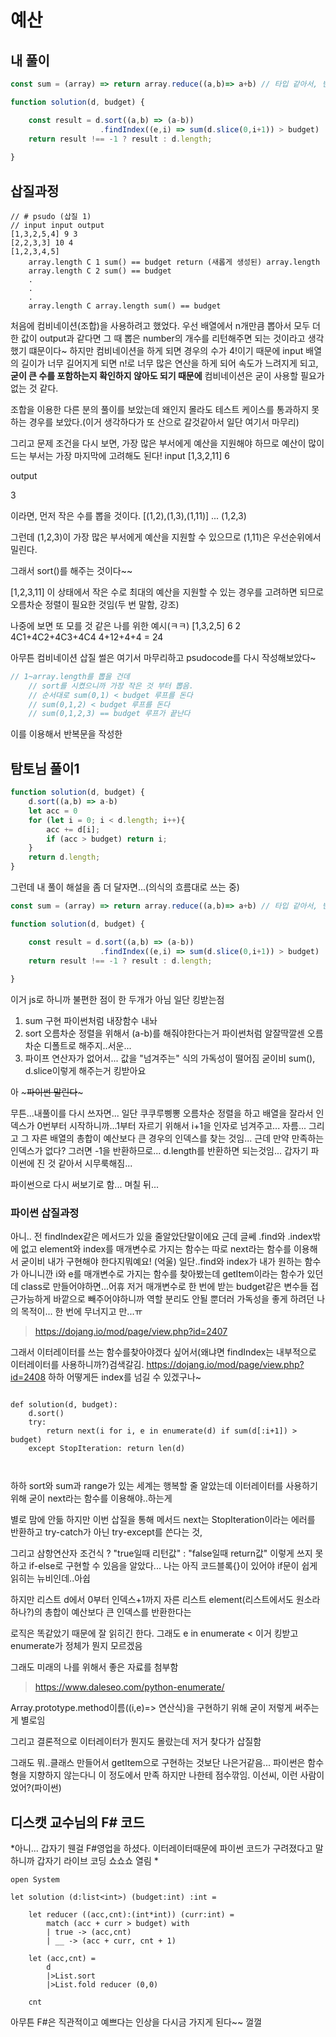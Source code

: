 # 예산
## 내 풀이
```js
const sum = (array) => return array.reduce((a,b)=> a+b) // 타입 같아서, 빈 배열일 경우에 sum 안함

function solution(d, budget) {

    const result = d.sort((a,b) => (a-b))
                    .findIndex((e,i) => sum(d.slice(0,i+1)) > budget)
    return result !== -1 ? result : d.length;
    
}
```

## 삽질과정
```
// # psudo (삽질 1)
// input input output
[1,3,2,5,4] 9 3
[2,2,3,3] 10 4
[1,2,3,4,5]
	array.length C 1 sum() == budget return (새롭게 생성된) array.length
    array.length C 2 sum() == budget
    .
    .
    .
    array.length C array.length sum() == budget
```
처음에 컴비네이션(조합)을 사용하려고 했었다. 우선 배열에서 n개만큼 뽑아서 모두 더한 값이 output과 같다면 그 때 뽑은 number의 개수를 리턴해주면 되는 것이라고 생각했기 떄문이다~
하지만 컴비네이션을 하게 되면 경우의 수가 4!이기 때문에 input 배열의 길이가 너무 길어지게 되면 n!로 너무 많은 연산을 하게 되어 속도가 느려지게 되고, **굳이 큰 수를 포함하는지 확인하지 않아도 되기 때문에** 컴비네이션은 굳이 사용할 필요가 없는 것 같다. 

조합을 이용한 다른 분의 풀이를 보았는데 왜인지 몰라도 테스트 케이스를 통과하지 못하는 경우를 보았다.(이거 생각하다가 또 산으로 갈것같아서 일단 여기서 마무리)


그리고 문제 조건을 다시 보면, 가장 많은 부서에게 예산을 지원해야 하므로 예산이 많이 드는 부서는 가장 마지막에 고려해도 된다!
input
[1,3,2,11] 6 

output

3

이라면, 먼저 작은 수를 뽑을 것이다. [(1,2),(1,3),(1,11)] ... (1,2,3)

그런데 (1,2,3)이 가장 많은 부서에게 예산을 지원할 수 있으므로 (1,11)은 우선순위에서 밀린다.

그래서 sort()를 해주는 것이다~~

[1,2,3,11] 이 상태에서 작은 수로 최대의 예산을 지원할 수 있는 경우를 고려하면 되므로 오름차순 정렬이 필요한 것임(두 번 말함, 강조)

나중에 보면 또 모를 것 같은 나를 위한 예시(ㅋㅋ)
[1,3,2,5] 6 2
4C1+4C2+4C3+4C4
4+12+4+4 = 24

아무튼 컴비네이션 삽질 썰은 여기서 마무리하고 psudocode를 다시 작성해보았다~

```js
// 1~array.length를 뽑을 건데
    // sort를 시켰으니까 가장 작은 것 부터 뽑음.
    // 순서대로 sum(0,1) < budget 루프를 돈다
    // sum(0,1,2) < budget 루프를 돈다
    // sum(0,1,2,3) == budget 루프가 끝난다
```
이를 이용해서 반복문을 작성한
## 탐토님 풀이1

```js
function solution(d, budget) {
    d.sort((a,b) => a-b)
    let acc = 0
    for (let i = 0; i < d.length; i++){
        acc += d[i];
        if (acc > budget) return i;
    }
    return d.length;
}
```
그런데 내 풀이 해설을 좀 더 달자면...(의식의 흐름대로 쓰는 중)


```js
const sum = (array) => return array.reduce((a,b)=> a+b) // 타입 같아서, 빈 배열일 경우에 sum 안함

function solution(d, budget) {

    const result = d.sort((a,b) => (a-b))
                    .findIndex((e,i) => sum(d.slice(0,i+1)) > budget)
    return result !== -1 ? result : d.length;
    
}
```

이거 js로 하니까 불편한 점이 한 두개가 아님
일단 킹받는점
1. sum 구현 파이썬처럼 내장함수 내놔
2. sort 오름차순 정렬을 위해서 (a-b)를 해줘야한다는거 파이썬처럼 알잘딱깔센 오름차순 디폴트로 해주지..서운...
3. 파이프 연산자가 없어서... 값을 "넘겨주는" 식의 가독성이 떨어짐 굳이비 sum(), d.slice이렇게 해주는거 킹받아요


아 ~~~파이썬 말린다~~~

무튼...내풀이를 다시 쓰자면...
일단 쿠쿠루삥뽕 오름차순 정렬을 하고 배열을 잘라서 인덱스가 0번부터 시작하니까...1부터 자르기 위해서 i+1을 인자로 넘겨주고... 자름... 그리고 그 자른 배열의 총합이 예산보다 큰 경우의 인덱스를 찾는 것임... 근데 만약 만족하는 인덱스가 없다? 그러면 -1을 반환하므로... d.length를 반환하면 되는것임... 갑자기 파이썬에 진 것 같아서 시무룩해짐...

파이썬으로 다시 써보기로 함...
며칠 뒤...
### 파이썬 삽질과정
아니.. 전 findIndex같은 메서드가 있을 줄알았단말이에요 근데 글쎄 .find와 .index밖에 없고 element와 index를 매개변수로 가지는 함수는 따로 next라는 함수를 이용해서 굳이비 내가 구현해야 한다지뭐예요! (억울)
일단..find와 index가 내가 원하는 함수가 아니니깐 i와 e를 매개변수로 가지는 함수를 찾아봤는데 getItem이라는 함수가 있던데 class로 만들어야하면...어휴 저거 매개변수로 한 번에 받는 budget같은 변수들 접근가능하게 바깥으로 빼주어야하니까 역할 분리도 안될 뿐더러 가독성을 좋게 하려던 나의 목적이... 한 번에 무너지고 만...ㅠ
> https://dojang.io/mod/page/view.php?id=2407

그래서 이터레이터를 쓰는 함수를찾아야겠다 싶어서(왜냐면 findIndex는 내부적으로 이터레이터를 사용하니까?)검색갈김.
https://dojang.io/mod/page/view.php?id=2408
하하 어떻게든 index를 넘길 수 있겠구나~

```python3
    
def solution(d, budget):
    d.sort()
    try:
        return next(i for i, e in enumerate(d) if sum(d[:i+1]) > budget)
    except StopIteration: return len(d)
        
    
```
하하 sort와 sum과 range가 있는 세계는 행복할 줄 알았는데 이터레이터를 사용하기 위해 굳이 next라는 함수를 이용해야..하는게

별로 맘에 안듦 하지만 이번 삽질을 통해 메서드 next는 StopIteration이라는 에러를 반환하고 try-catch가 아닌 try-except를 쓴다는 것,


그리고 삼항연산자 조건식 ? "true일때 리턴값" : "false일때 return값" 이렇게 쓰지 못하고 if-else로 구현할 수 있음을 알았다... 나는 아직 코드블록{}이 있어야 if문이 쉽게 읽히는 뉴비인데..아쉽

하지만 리스트 d에서 0부터 인덱스+1까지 자른 리스트 element(리스트에서도 원소라 하나?)의 총합이 예산보다 큰 인덱스를 반환한다는

로직은 똑같았기 때문에 잘 읽히긴 한다. 그래도 e in enumerate < 이거 킹받고 enumerate가 정체가 뭔지 모르겠음

그래도 미래의 나를 위해서 좋은 자료를 첨부함

> https://www.daleseo.com/python-enumerate/

Array.prototype.method이름((i,e)=> 연산식)을 구현하기 위해 굳이 저렇게 써주는 게 별로임

그리고 결론적으로 이터레이터가 뭔지도 몰랐는데 저거 찾다가 삽질함 

그래도 뭐..클래스 만들어서 getItem으로 구현하는 것보단 나은거같음... 파이썬은 함수형을 지향하지 않는다니 이 정도에서 만족 하지만 나한테 점수깎임. 이선씨, 이런 사람이었어?(파이썬)

## 디스캣 교수님의 F# 코드

*아니... 갑자기 웬걸 F#영업을 하셨다. 이터레이터때문에 파이썬 코드가 구려졌다고 말하니까 갑자기 라이브 코딩 쇼쇼쇼 열림 *
```F#
open System

let solution (d:list<int>) (budget:int) :int =

    let reducer ((acc,cnt):(int*int)) (curr:int) =
        match (acc + curr > budget) with
        | true -> (acc,cnt)
        | __ -> (acc + curr, cnt + 1)

    let (acc,cnt) =
        d
        |>List.sort
        |>List.fold reducer (0,0)

    cnt
```

아무튼 F#은 직관적이고 예쁘다는 인상을 다시금 가지게 된다~~ 껄껄
